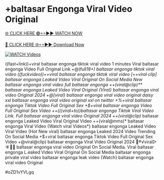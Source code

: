 # +baltasar Engonga Viral Video Original


[🌐 CLICK HERE 🟢==►► WATCH NOW](https://gitload.pages.dev/)

[🔴 CLICK HERE 🌐==►► Download Now](https://gitload.pages.dev/)

[![WATCH Videos](https://i.imgur.com/dJHk4Zq.gif)](https://gitload.pages.dev/)



























((fast+link))+viral baltasar engonga tiktok viral video 1 minutes Viral baltasar engonga Video Full Original Link
+@(full*18+) baltasar engonga tiktok viral video
((fuckvideo))++viral baltasar engonga tiktok viral video [++viral clip] baltasar engonga Leaked Video Viral Original On Social Media New baltasar engonga viral video full baltasar engonga ++(viral@clip)** baltasar engonga Leaked Video Viral Original {Viral} baltasar engonga viral video Original 2024 +@[viral} baltasar engonga viral video original daisy xxl baltasar engonga viral video original xxl on twitter +%+viral baltasar engonga Tiktok Video Full Original Sex +$+viral baltasar engonga Video Full Original Sex Video
++(((viral+to))baltasar engonga Tiktok Viral Video Link.
Full baltasar engonga viral video Original 2024
++(viral@clip)* baltasar engonga Leaked Video Viral Original Video ++{viral@mms)* baltasar engonga Viral Video
{Watch viral Videos*} baltasar engonga Leaked Video Viral Video
{Hot New viral} baltasar engonga Leaked 2024 Video Trending On Social Media +$+viral baltasar engonga Tiktok Video Full Original Sex Video
+@viral@clip) baltasar engonga Viral Video Original 2024
👙®️√viral▷☀️👄💥 baltasar engonga viral video Original On Social Media. Viral baltasar engonga L.eaked Video Viral Original On Social Media
baltasar engonga private viral video baltasar engonga leak video
{Watch} baltasar engonga viral video Original


#oZD1vYVLgq
